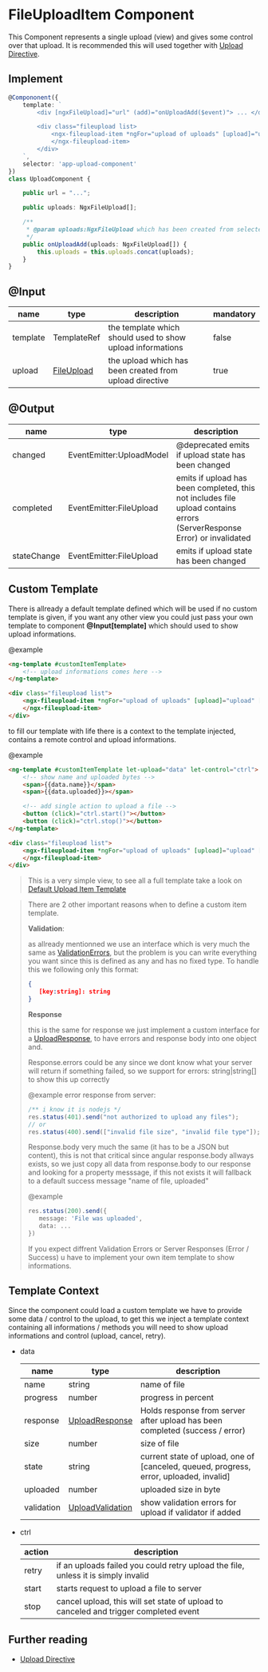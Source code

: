 
# FileUploadItem Component

This Component represents a single upload (view) and gives some control over that upload. It is recommended this will used together
with [Upload Directive](./upload-directive.md).

## Implement

```ts
@Compononent({
    template: `
        <div [ngxFileUpload]="url" (add)="onUploadAdd($event)"> ... </div>

        <div class="fileupload list>
            <ngx-fileupload-item *ngFor="upload of uploads" [upload]="upload">
            </ngx-fileupload-item>
        </div>
    `,
    selector: 'app-upload-component'
})
class UploadComponent {

    public url = "...";

    public uploads: NgxFileUpload[];

    /**
     * @param uploads:NgxFileUpload which has been created from selected / dropped files
     */
    public onUploadAdd(uploads: NgxFileUpload[]) {
        this.uploads = this.uploads.concat(uploads);
    }
}
```

## @Input

| name | type | description | mandatory |
|---|---|---|---|
| template | TemplateRef<FileUploadItemContext> | the template which should used to show upload informations | false |
| upload | [FileUpload](../src/lib/ngx-fileupload/services/file-upload.ts#37) | the upload which has been created from upload directive | true |

## @Output

| name | type | description |
|---|---|---|
| changed | EventEmitter:UploadModel | @deprecated emits if upload state has been changed |
| completed | EventEmitter:FileUpload | emits if upload has been completed, this not includes file upload contains errors (ServerResponse Error) or invalidated |
| stateChange | EventEmitter:FileUpload | emits if upload state has been changed |

## Custom Template

There is allready a default template defined which will be used if no custom template is given, 
if you want any other view you could just pass your own template to component __@Input[template]__ which should used to show upload informations.

@example 

```html
<ng-template #customItemTemplate>
    <!-- upload informations comes here -->
</ng-template>

<div class="fileupload list">
    <ngx-fileupload-item *ngFor="upload of uploads" [upload]="upload" [template]="customItemTemplate">
    </ngx-fileupload-item>
</div>
```

to fill our template with life there is a context to the template injected, contains a remote control and upload informations.

@example

```html
<ng-template #customItemTemplate let-upload="data" let-control="ctrl">
    <!-- show name and uploaded bytes -->
    <span>{{data.name}}</span>
    <span>{{data.uploaded}}></span>

    <!-- add single action to upload a file -->
    <button (click)="ctrl.start()"></button>
    <button (click)="ctrl.stop()"></button>
</ng-template>

<div class="fileupload list">
    <ngx-fileupload-item *ngFor="upload of uploads" [upload]="upload" [template]="customItemTemplate">
    </ngx-fileupload-item>
</div>
```

> This is a very simple view, to see all a full template take a look on [Default Upload Item Template](../src/lib/ngx-fileupload/components/ngx-fileupload-item.component.html)

>There are 2 other important reasons when to define a custom item template.
>
>__Validation__:
>
>as allready mentionned we use an interface which is very much the same as [ValidationErrors](https://angular.io/api/forms/ValidationErrors), but the problem is you can write everything you want since this is defined as any and has no fixed type. To handle this we following only this format:
>```json
>{
>    [key:string]: string
>}
>```
>
>__Response__
>
>this is the same for response we just implement a custom interface for a [UploadResponse](../src/lib/ngx-fileupload/model/upload.ts#13), to have errors and response body
into one object and.
> 
> Response.errors could be any since we dont know what your server will return if something failed, so we support for errors: string|string[] to show this up correctly
>
> @example error response from server:
> ```ts
> /** i know it is nodejs */
> res.status(401).send("not authorized to upload any files");
> // or 
> res.status(400).send(["invalid file size", "invalid file type"]);
> ```
>
> Response.body very much the same (it has to be a JSON but content), this is not that critical since angular response.body allways exists, so we just copy all data from
> response.body to our response and looking for a property messsage, if this not exists it will fallback to a default success message "name of file, uploaded"
> 
> @example
> 
> ```ts
> res.status(200).send({
>    message: 'File was uploaded',
>    data: ...
> })
> ```
> 
> If you expect diffrent Validation Errors or Server Responses (Error / Success) u have to implement your own item template to show informations.


## Template Context

Since the component could load a custom template we have to provide some data / control to the upload, to get this we inject a template context containing all informations / methods you will need to show upload informations and control (upload, cancel, retry).

- data

    | name | type | description |
    |---|---|---|
    | name | string | name of file |
    | progress | number | progress in percent |
    | response   | [UploadResponse](../src/lib/ngx-fileupload/model/upload.ts#13) | Holds response from server after upload has been completed (success / error) |
    | size | number | size of file |
    | state | string | current state of upload, one of [canceled, queued, progress, error,  uploaded, invalid] |
    | uploaded | number | uploaded size in byte |
    | validation | [UploadValidation](../src/lib/ngx-fileupload/model/upload.ts#19) | show validation errors for upload if validator if added |

- ctrl

    | action | description |
    |---|---|
    | retry | if an uploads failed you could retry upload the file, unless it is simply invalid |
    | start | starts request to upload a file to server |
    | stop | cancel upload, this will set state of upload to canceled and trigger completed event |

## Further reading

- [Upload Directive](./upload-directive.md)